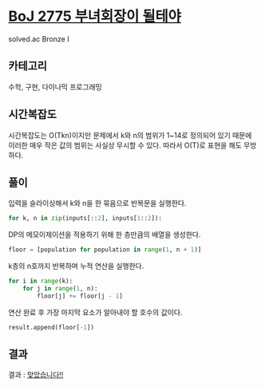 # [BoJ 2775 부녀회장이 될테야](https://www.acmicpc.net/problem/2775)

solved.ac Bronze I

## 카테고리

수학, 구현, 다이나믹 프로그래밍

## 시간복잡도

시간복잡도는 O(Tkn)이지만 문제에서 k와 n의 범위가 1~14로 정의되어 있기 때문에 이러한 매우 작은 값의 범위는 사실상 무시할 수 있다.
따라서 O(T)로 표현을 해도 무방하다.

## 풀이

입력을 슬라이싱해서 k와 n을 한 묶음으로 반복문을 실행한다.

```python
for k, n in zip(inputs[::2], inputs[1::2]):
```

DP의 메모이제이션을 적용하기 위해 한 층만큼의 배열을 생성한다.

```python
floor = [population for population in range(1, n + 1)]
```

k층의 n호까지 반복하며 누적 연산을 실행한다.

```python
for i in range(k):
    for j in range(1, n):
        floor[j] += floor[j - 1]
```

연산 완료 후 가장 마지막 요소가 알아내야 할 호수의 값이다.

```python
result.append(floor[-1])
```

## 결과

결과 : [맞았습니다!!](http://boj.kr/35e9d70ff645425eb8f5f67e88b5dade)
